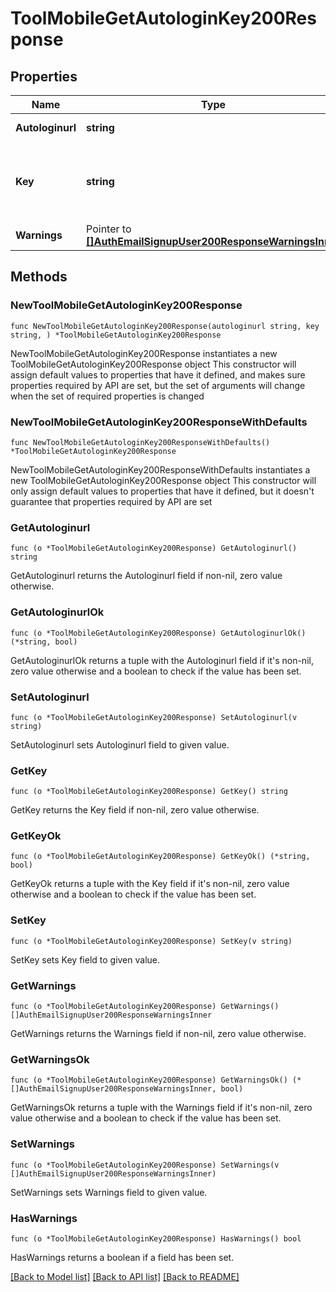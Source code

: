 # ToolMobileGetAutologinKey200Response

## Properties

Name | Type | Description | Notes
------------ | ------------- | ------------- | -------------
**Autologinurl** | **string** | Auto-login URL. | [default to "null"]
**Key** | **string** | Auto-login key for a single usage with time expiration. | [default to "null"]
**Warnings** | Pointer to [**[]AuthEmailSignupUser200ResponseWarningsInner**](AuthEmailSignupUser200ResponseWarningsInner.md) |  | [optional] 

## Methods

### NewToolMobileGetAutologinKey200Response

`func NewToolMobileGetAutologinKey200Response(autologinurl string, key string, ) *ToolMobileGetAutologinKey200Response`

NewToolMobileGetAutologinKey200Response instantiates a new ToolMobileGetAutologinKey200Response object
This constructor will assign default values to properties that have it defined,
and makes sure properties required by API are set, but the set of arguments
will change when the set of required properties is changed

### NewToolMobileGetAutologinKey200ResponseWithDefaults

`func NewToolMobileGetAutologinKey200ResponseWithDefaults() *ToolMobileGetAutologinKey200Response`

NewToolMobileGetAutologinKey200ResponseWithDefaults instantiates a new ToolMobileGetAutologinKey200Response object
This constructor will only assign default values to properties that have it defined,
but it doesn't guarantee that properties required by API are set

### GetAutologinurl

`func (o *ToolMobileGetAutologinKey200Response) GetAutologinurl() string`

GetAutologinurl returns the Autologinurl field if non-nil, zero value otherwise.

### GetAutologinurlOk

`func (o *ToolMobileGetAutologinKey200Response) GetAutologinurlOk() (*string, bool)`

GetAutologinurlOk returns a tuple with the Autologinurl field if it's non-nil, zero value otherwise
and a boolean to check if the value has been set.

### SetAutologinurl

`func (o *ToolMobileGetAutologinKey200Response) SetAutologinurl(v string)`

SetAutologinurl sets Autologinurl field to given value.


### GetKey

`func (o *ToolMobileGetAutologinKey200Response) GetKey() string`

GetKey returns the Key field if non-nil, zero value otherwise.

### GetKeyOk

`func (o *ToolMobileGetAutologinKey200Response) GetKeyOk() (*string, bool)`

GetKeyOk returns a tuple with the Key field if it's non-nil, zero value otherwise
and a boolean to check if the value has been set.

### SetKey

`func (o *ToolMobileGetAutologinKey200Response) SetKey(v string)`

SetKey sets Key field to given value.


### GetWarnings

`func (o *ToolMobileGetAutologinKey200Response) GetWarnings() []AuthEmailSignupUser200ResponseWarningsInner`

GetWarnings returns the Warnings field if non-nil, zero value otherwise.

### GetWarningsOk

`func (o *ToolMobileGetAutologinKey200Response) GetWarningsOk() (*[]AuthEmailSignupUser200ResponseWarningsInner, bool)`

GetWarningsOk returns a tuple with the Warnings field if it's non-nil, zero value otherwise
and a boolean to check if the value has been set.

### SetWarnings

`func (o *ToolMobileGetAutologinKey200Response) SetWarnings(v []AuthEmailSignupUser200ResponseWarningsInner)`

SetWarnings sets Warnings field to given value.

### HasWarnings

`func (o *ToolMobileGetAutologinKey200Response) HasWarnings() bool`

HasWarnings returns a boolean if a field has been set.


[[Back to Model list]](../README.md#documentation-for-models) [[Back to API list]](../README.md#documentation-for-api-endpoints) [[Back to README]](../README.md)


